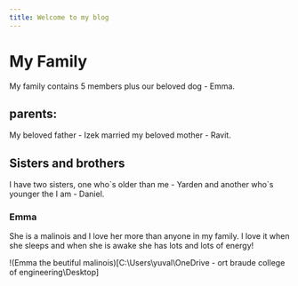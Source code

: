 ```yaml
---
title: Welcome to my blog
---
```


# My Family
My family contains 5 members plus our beloved dog - Emma.
## parents:
My beloved father - Izek married my beloved mother - Ravit.
## Sisters and brothers
I have two sisters, one who\`s older than me - Yarden and another who\`s younger the I am - Daniel.

### Emma
She is a malinois and I love her more than anyone in my family.
I love it when she sleeps and when she is awake she has lots and lots of energy!

!(Emma the beutiful malinois)[C:\Users\yuval\OneDrive - ort braude college of engineering\Desktop]
